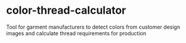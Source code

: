 # color-thread-calculator
Tool for garment manufacturers to detect colors from customer design images and calculate thread requirements for production
